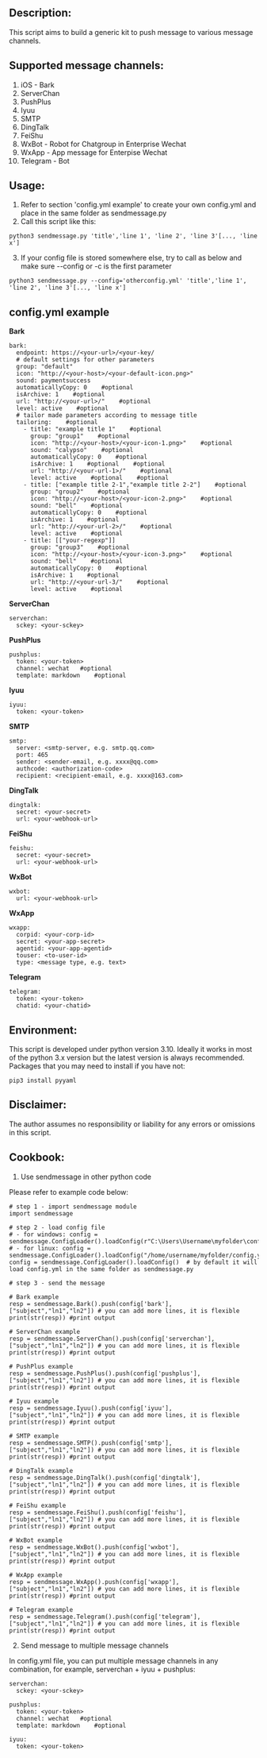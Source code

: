 ## Description:
This script aims to build a generic kit to push message to various message channels.
## Supported message channels:
  1. iOS - Bark
  2. ServerChan
  3. PushPlus
  4. Iyuu
  5. SMTP
  6. DingTalk
  7. FeiShu
  8. WxBot - Robot for Chatgroup in Enterprise Wechat
  9. WxApp - App message for Enterpise Wechat
 10. Telegram - Bot
## Usage:
1. Refer to section 'config.yml example' to create your own config.yml and place in the same folder as sendmessage.py
2. Call this script like this:
```
python3 sendmessage.py 'title','line 1', 'line 2', 'line 3'[..., 'line x']
```
3. If your config file is stored somewhere else, try to call as below and make sure --config or -c is the first parameter
```
python3 sendmessage.py --config='otherconfig.yml' 'title','line 1', 'line 2', 'line 3'[..., 'line x']
```

## config.yml example

**Bark**
```
bark:    
  endpoint: https://<your-url>/<your-key/
  # default settings for other parameters
  group: "default"
  icon: "http://<your-host>/<your-default-icon.png>"
  sound: paymentsuccess
  automaticallyCopy: 0    #optional
  isArchive: 1    #optional
  url: "http://<your-url>/"    #optional
  level: active    #optional
  # tailor made parameters according to message title
  tailoring:    #optional
    - title: "example title 1"    #optional
      group: "group1"    #optional
      icon: "http://<your-host>/<your-icon-1.png>"    #optional
      sound: "calypso"    #optional
      automaticallyCopy: 0    #optional
      isArchive: 1    #optional    #optional
      url: "http://<your-url-1>/"    #optional
      level: active    #optional    #optional
    - title: ["example title 2-1","example title 2-2"]    #optional
      group: "group2"    #optional
      icon: "http://<your-host>/<your-icon-2.png>"    #optional
      sound: "bell"    #optional
      automaticallyCopy: 0    #optional
      isArchive: 1    #optional
      url: "http://<your-url-2>/"    #optional
      level: active    #optional
    - title: [["your-regexp"]]
      group: "group3"    #optional
      icon: "http://<your-host>/<your-icon-3.png>"    #optional
      sound: "bell"    #optional
      automaticallyCopy: 0    #optional
      isArchive: 1    #optional
      url: "http://<your-url-3/"    #optional
      level: active    #optional
```
**ServerChan**
```
serverchan:    
  sckey: <your-sckey>
```
**PushPlus**
```
pushplus:    
  token: <your-token>
  channel: wechat   #optional
  template: markdown    #optional
```
**Iyuu**
```
iyuu:    
  token: <your-token>
```
**SMTP**
```
smtp:    
  server: <smtp-server, e.g. smtp.qq.com>
  port: 465
  sender: <sender-email, e.g. xxxx@qq.com>
  authcode: <authorization-code>
  recipient: <recipient-email, e.g. xxxx@163.com>
```
**DingTalk**
```
dingtalk:    
  secret: <your-secret>
  url: <your-webhook-url>
```
**FeiShu**
```
feishu:    
  secret: <your-secret>
  url: <your-webhook-url>
```
**WxBot**
```
wxbot:    
  url: <your-webhook-url>
```
**WxApp**
```
wxapp:    
  corpid: <your-corp-id>
  secret: <your-app-secret>
  agentid: <your-app-agentid>
  touser: <to-user-id>
  type: <message type, e.g. text>
```
**Telegram**
```
telegram:    
  token: <your-token>
  chatid: <your-chatid>
```
## Environment:
This script is developed under python version 3.10.  Ideally it works in most of the python 3.x version but the latest version is always recommended.
Packages that you may need to install if you have not:
```
pip3 install pyyaml
```
## Disclaimer:
The author assumes no responsibility or liability for any errors or omissions in this script.

## Cookbook:
1. Use sendmessage in other python code

Please refer to example code below:

```
# step 1 - import sendmessage module
import sendmessage

# step 2 - load config file
# - for windows: config = sendmessage.ConfigLoader().loadConfig(r"C:\Users\Username\myfolder\config.yml")
# - for linux: config = sendmessage.ConfigLoader().loadConfig("/home/username/myfolder/config.yml")
config = sendmessage.ConfigLoader().loadConfig()  # by default it will load config.yml in the same folder as sendmessage.py

# step 3 - send the message

# Bark example
resp = sendmessage.Bark().push(config['bark'], ["subject","ln1","ln2"]) # you can add more lines, it is flexible
print(str(resp)) #print output

# ServerChan example
resp = sendmessage.ServerChan().push(config['serverchan'], ["subject","ln1","ln2"]) # you can add more lines, it is flexible
print(str(resp)) #print output

# PushPlus example
resp = sendmessage.PushPlus().push(config['pushplus'], ["subject","ln1","ln2"]) # you can add more lines, it is flexible
print(str(resp)) #print output

# Iyuu example
resp = sendmessage.Iyuu().push(config['iyuu'], ["subject","ln1","ln2"]) # you can add more lines, it is flexible
print(str(resp)) #print output

# SMTP example
resp = sendmessage.SMTP().push(config['smtp'], ["subject","ln1","ln2"]) # you can add more lines, it is flexible
print(str(resp)) #print output

# DingTalk example
resp = sendmessage.DingTalk().push(config['dingtalk'], ["subject","ln1","ln2"]) # you can add more lines, it is flexible
print(str(resp)) #print output

# FeiShu example
resp = sendmessage.FeiShu().push(config['feishu'], ["subject","ln1","ln2"]) # you can add more lines, it is flexible
print(str(resp)) #print output

# WxBot example
resp = sendmessage.WxBot().push(config['wxbot'], ["subject","ln1","ln2"]) # you can add more lines, it is flexible
print(str(resp)) #print output

# WxApp example
resp = sendmessage.WxApp().push(config['wxapp'], ["subject","ln1","ln2"]) # you can add more lines, it is flexible
print(str(resp)) #print output

# Telegram example
resp = sendmessage.Telegram().push(config['telegram'], ["subject","ln1","ln2"]) # you can add more lines, it is flexible
print(str(resp)) #print output

```
2. Send message to multiple message channels

In config.yml file, you can put multiple message channels in any combination, for example, serverchan + iyuu + pushplus:

```
serverchan:    
  sckey: <your-sckey>
  
pushplus:    
  token: <your-token>
  channel: wechat   #optional
  template: markdown    #optional

iyuu:    
  token: <your-token>
  
```
